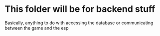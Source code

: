 # This folder will be for backend stuff

Basically, anything to do with accessing the database or communicating between the game and the esp
